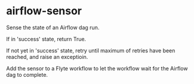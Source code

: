 # airflow-sensor

Sense the state of an Airflow dag run. 

If in 'success' state, return True.

If not yet in 'success' state, retry until maximum of retries have been reached, and raise an exceptioin.

Add the sensor to a Flyte workflow to let the workflow wait for the Airflow dag to complete.
